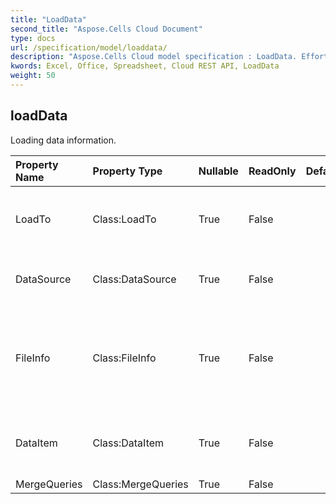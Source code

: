 ```yaml
---
title: "LoadData"
second_title: "Aspose.Cells Cloud Document"
type: docs
url: /specification/model/loaddata/
description: "Aspose.Cells Cloud model specification : LoadData. Effortlessly handle Excel and other spreadsheet documents with features like opening, generating, editing, splitting, merging, comparing, and converting."
kwords: Excel, Office, Spreadsheet, Cloud REST API, LoadData
weight: 50
---
```


## **loadData**

Loading data information. 

| Property Name | Property Type | Nullable |  ReadOnly | DefaultValue | Description | 
| :- | :- | :- |:- |  :- | :- |
| LoadTo | Class:LoadTo | True |  False |  | Indicates begin position for loading data.  |  
| DataSource | Class:DataSource | True |  False |  | Indicates the source of the mount data. |  
| FileInfo | Class:FileInfo | True |  False |  | When data souce is request files, FileInfo store the contents of the file. |  
| DataItem | Class:DataItem | True |  False |  | The specific data object type and name. |  
| MergeQueries | Class:MergeQueries | True |  False |  |  |  

